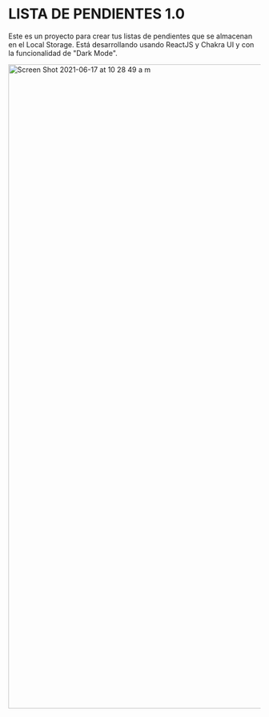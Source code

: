 # LISTA DE PENDIENTES 1.0

Este es un proyecto para crear tus listas de pendientes que se almacenan en el Local Storage.
Está desarrollando usando ReactJS y Chakra UI y con la funcionalidad de "Dark Mode".

<img width="1288" alt="Screen Shot 2021-06-17 at 10 28 49 a m" src="https://user-images.githubusercontent.com/49075496/122445844-d0abf700-cf56-11eb-8cf0-888481da9b7a.png">
